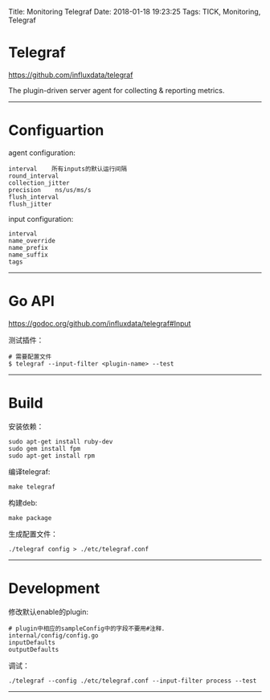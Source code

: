 Title: Monitoring Telegraf
Date: 2018-01-18 19:23:25
Tags: TICK, Monitoring, Telegraf



# Telegraf

<https://github.com/influxdata/telegraf>

The plugin-driven server agent for collecting & reporting metrics.

***

# Configuartion

agent configuration:

    interval    所有inputs的默认运行间隔
    round_interval
    collection_jitter
    precision    ns/us/ms/s
    flush_interval
    flush_jitter

input configuration:

    interval
    name_override
    name_prefix
    name_suffix
    tags

***

# Go API

<https://godoc.org/github.com/influxdata/telegraf#Input>

测试插件：

    # 需要配置文件
    $ telegraf --input-filter <plugin-name> --test

***

# Build

安装依赖：

    sudo apt-get install ruby-dev
    sudo gem install fpm
    sudo apt-get install rpm

编译telegraf:

    make telegraf

构建deb:

    make package

生成配置文件：

    ./telegraf config > ./etc/telegraf.conf

***

# Development

修改默认enable的plugin:

    # plugin中相应的sampleConfig中的字段不要用#注释．
    internal/config/config.go
    inputDefaults
    outputDefaults

调试：

    ./telegraf --config ./etc/telegraf.conf --input-filter process --test

***
